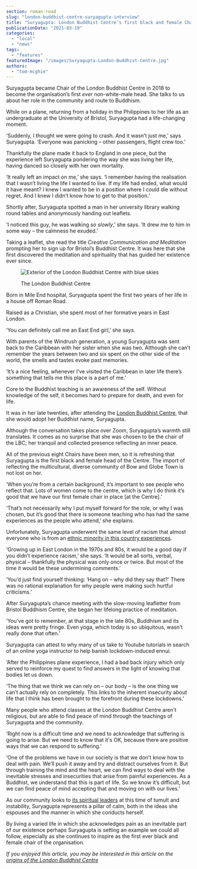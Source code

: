 ```yaml
---
section: roman-road
slug: "london-buddhist-centre-suryagupta-interview"
title: "Suryagupta: London Buddhist Centre’s first black and female Chair"
publicationDate: "2021-03-19"
categories: 
  - "local"
  - "news"
tags: 
  - "features"
featuredImage: "/images/Suryagupta-London-Buddhist-Centre.jpg"
authors: 
  - "tom-mcghie"
---
```


Suryagupta became Chair of the London Buddhist Centre in 2018 to become the organisation’s first _ever_ non-white-male head. She talks to us about her role in the community and route to Buddhism.

While on a plane, returning from a holiday in the Philippines to her life as an undergraduate at the University of Bristol, Suryagupta had a life-changing moment.

‘Suddenly, I thought we were going to crash. And it wasn’t just me,’ says Suryagupta. ‘Everyone was panicking – other passengers, flight crew too.’

Thankfully the plane made it back to England in one piece, but the experience left Suryagupta pondering the way she was living her life, having danced so closely with her own mortality. 

‘It really left an impact on me,’ she says. ‘I remember having the realisation that I wasn’t living the life I wanted to live. If my life had ended, what would it have meant? I knew I wanted to be in a position where I could die without regret. And I knew I didn’t know how to get to that position.’

Shortly after, Suryagupta spotted a man in her university library walking round tables and anonymously handing out leaflets. 

‘I noticed this guy, he was walking _so slowly_,’ she says. ‘It drew me to him in some way – the calmness he exuded.’

Taking a leaflet, she read the title _Creative Communication and Meditation_ prompting her to sign up for Bristol’s Buddhist Centre. It was here that she first discovered the meditation and spirituality that has guided her existence ever since. 

<figure>

![Exterior of the London Buddhist Centre with blue skies](/images/London-Buddhist-Centre-exterior-web-1024x683-1.jpg)

<figcaption>

The London Buddhist Centre

</figcaption>

</figure>

Born in Mile End hospital, Suryagupta spent the first two years of her life in a house off Roman Road.  

Raised as a Christian, she spent most of her formative years in East London. 

‘You can definitely call me an East End girl,’ she says. 

With parents of the Windrush generation, a young Suryagupta was sent back to the Caribbean with her sister when she was two. Although she can’t remember the years between two and six spent on the other side of the world, the smells and tastes evoke past memories.

‘It’s a nice feeling, whenever I’ve visited the Caribbean in later life there’s something that tells me this place is a part of me.’

Core to the Buddhist teaching is an awareness of the self. Without knowledge of the self, it becomes hard to prepare for death, and even for life. 

It was in her late twenties, after attending the [London Buddhist Centre](https://romanroadlondon.com/london-buddhist-centre-east-london/), that she would adopt her Buddhist name, Suryagupta. 

Although the conversation takes place over Zoom, Suryagupta’s warmth still translates. It comes as no surprise that she was chosen to be the chair of the LBC; her tranquil and collected presence reflecting an inner peace.  

All of the previous eight Chairs have been men, so it is refreshing that Suryagupta is the first black and female head of the Centre. The import of reflecting the multicultural, diverse community of Bow and Globe Town is not lost on her.

‘When you’re from a certain background, it’s important to see people who reflect that. Lots of women come to the centre, which is why I do think it’s good that we have our first female chair in place \[at the Centre\].’

‘That’s not necessarily why I put myself forward for the role, or why I was chosen, but it’s good that there is someone teaching who has had the same experiences as the people who attend,’ she explains.

Unfortunately, Suryagupta underwent the same level of racism that almost everyone who is from an [ethnic minority in this country experiences](https://romanroadlondon.com/sporting-bengal-fc-racism-football/). 

‘Growing up in East London in the 1970s and 80s, it would be a good day if you didn’t experience racism,’ she says. ‘It would be all sorts, verbal, physical – thankfully the physical was only once or twice. But most of the time it would be these undermining comments.’

‘You’d just find yourself thinking: ‘Hang on – why did they say that?’ There was no rational explanation for why people were making such hurtful criticisms.’

After Suryagupta’s chance meeting with the slow-moving leafletter from Bristol Buddhism Centre, she began her lifelong practice of meditation. 

‘You’ve got to remember, at that stage in the late 80s, Buddhism and its ideas were pretty fringe. Even yoga, which today is so ubiquitous, wasn’t really done that often.’ 

Suryagupta can attest to why many of us take to Youtube tutorials in search of an online yoga instructor to help banish lockdown-induced ennui. 

‘After the Philippines plane experience, I had a bad back injury which only served to reinforce my quest to find answers in the light of knowing that bodies let us down. 

‘The thing that we think we can rely on – our body – is the one thing we can’t actually rely on completely. This links to the inherent insecurity about life that I think has been brought to the forefront during these lockdowns.’ 

Many people who attend classes at the London Buddhist Centre aren’t religious, but are able to find peace of mind through the teachings of Suryagupta and the community. 

‘Right now is a difficult time and we need to acknowledge that suffering is going to arise. But we need to know that it's OK, because there are positive ways that we can respond to suffering.’

‘One of the problems we have in our society is that we don’t know how to deal with pain. We’ll push it away and try and distract ourselves from it. But through training the mind and the heart, we can find ways to deal with the inevitable stresses and insecurities that arise from painful experiences. As a Buddhist, we understand that this is part of life. So we know it’s difficult, but we can find peace of mind accepting that and moving on with our lives.’

As our community looks to [its spiritual leaders](https://romanroadlondon.com/messages-spiritual-leaders-2020/) at this time of tumult and instability, Suryagupta represents a pillar of calm, both in the ideas she espouses and the manner in which she conducts herself. 

By living a varied life in which she acknowledges pain as an inevitable part of our existence perhaps Suryagupta is setting an example we could all follow, especially as she continues to inspire as the first ever black and female chair of the organisation. 

_If you enjoyed this article, you may be interested in this article on the [origins of the London Buddhist Centre](https://romanroadlondon.com/east-london-buddhist-centre-origins/)_
